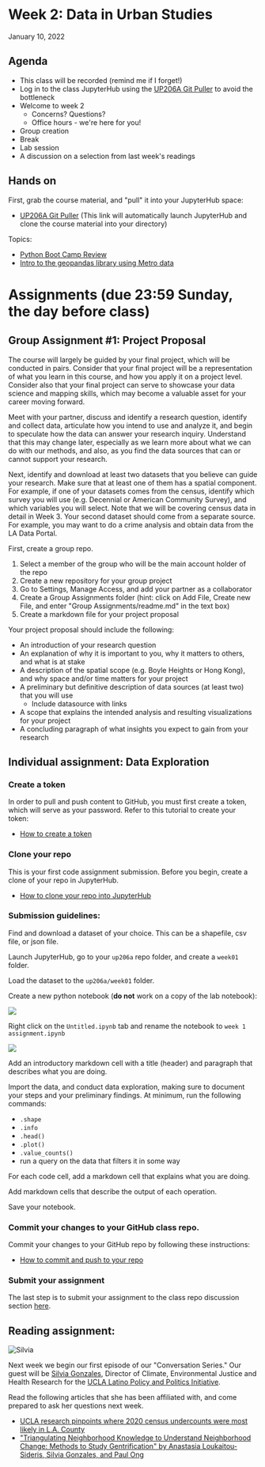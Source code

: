 # Week 2: Data in Urban Studies

January 10, 2022
## Agenda

*   This class will be recorded (remind me if I forget!)
*   Log in to the class JupyterHub using the [UP206A Git Puller](https://jupyter.idre.ucla.edu/hub/user-redirect/git-pull?repo=https%3A%2F%2Fgithub.com%2Fyohman%2F22W-UP206A&urlpath=lab%2Ftree%2F22W-UP206A%2F&branch=master) to avoid the bottleneck
*   Welcome to week 2
    * Concerns? Questions?
    * Office hours - we're here for you!
*   Group creation
*   Break
*   Lab session
*   A discussion on a selection from last week's readings

## Hands on
First, grab the course material, and "pull" it into your JupyterHub space:

* [UP206A Git Puller](https://jupyter.idre.ucla.edu/hub/user-redirect/git-pull?repo=https%3A%2F%2Fgithub.com%2Fyohman%2F22W-UP206A&urlpath=lab%2Ftree%2F22W-UP206A%2F&branch=master) (This link will automatically launch JupyterHub and clone the course material into your directory)

Topics: 
*   [Python Boot Camp Review](W201-PythonReview.ipynb)
*   [Intro to the geopandas library using Metro data](W202-PythonandMetro.ipynb)

# Assignments (due 23:59 Sunday, the day before class)

## Group Assignment #1: Project Proposal
The course will largely be guided by your final project, which will be conducted in pairs. Consider that your final project will be a representation of what you learn in this course, and how you apply it on a project level. Consider also that your final project can serve to showcase your data science and mapping skills, which may become a valuable asset for your career moving forward.

Meet with your partner, discuss and identify a research question, identify and collect data, articulate how you intend to use and analyze it, and begin to speculate how the data can answer your research inquiry. Understand that this may change later, especially as we learn more about what we can do with our methods, and also, as you find the data sources that can or cannot support your research.

Next, identify and download at least two datasets that you believe can guide your research. Make sure that at least one of them has a spatial component. For example, if one of your datasets comes from the census, identify which survey you will use (e.g. Decennial or American Community Survey), and which variables you will select. Note that we will be covering census data in detail in Week 3. Your second dataset should come from a separate source. For example, you may want to do a crime analysis and obtain data from the LA Data Portal.

First, create a group repo. 

1. Select a member of the group who will be the main account holder of the repo
2. Create a new repository for your group project
3. Go to Settings, Manage Access, and add your partner as a collaborator
1. Create a Group Assignments folder (hint: click on Add File, Create new File, and enter "Group Assignments/readme.md" in the text box)
4. Create a markdown file for your project proposal

Your project proposal should include the following:
*   An introduction of your research question
*   An explanation of why it is important to you, why it matters to others, and what is at stake
*   A description of the spatial scope (e.g. Boyle Heights or Hong Kong), and why space and/or time matters for your project
*   A preliminary but definitive description of data sources (at least two) that you will use
    * Include datasource with links
*   A scope that explains the intended analysis and resulting visualizations for your project
*   A concluding paragraph of what insights you expect to gain from your research

## Individual assignment: Data Exploration

### Create a token

In order to pull and push content to GitHub, you must first create a token, which will serve as your password. Refer to this tutorial to create your token:

* [How to create a token](../../Git%20related/Create%20a%20token.md)

### Clone your repo

This is your first code assignment submission. Before you begin, create a clone of your repo in JupyterHub.

* [How to clone your repo into JupyterHub](../../Git%20related/Clone%20repo%20to%20hub.md)

### Submission guidelines:

Find and download a dataset of your choice. This can be a shapefile, csv file, or json file. 

Launch JupyterHub, go to your `up206a` repo folder, and create a `week01` folder.

Load the dataset to the `up206a/week01` folder.

Create a new python notebook (**do not** work on a copy of the lab notebook):

<kbd><img src="images/notebook.png"></kbd>

Right click on the `Untitled.ipynb` tab and rename the notebook to `week 1 assignment.ipynb`

<kbd><img src="images/rename.png"></kbd>

Add an introductory markdown cell with a title (header) and paragraph that describes what you are doing.

Import the data, and conduct data exploration, making sure to document your steps and your preliminary findings. At minimum, run the following commands:

* `.shape`
* `.info`
* `.head()`
* `.plot()`
* `.value_counts()`
* run a query on the data that filters it in some way

For each code cell, add a markdown cell that explains what you are doing.

Add markdown cells that describe the output of each operation.

Save your notebook.

### Commit your changes to your GitHub class repo.

Commit your changes to your GitHub repo by following these instructions:

* [How to commit and push to your repo](../../Git%20related/Commit%20and%20push.md)

### Submit your assignment 

The last step is to submit your assignment to the class repo discussion section [here](https://github.com/yohman/22W-UP206A/discussions/8).

## Reading assignment:

![Silvia](https://knowledge.luskin.ucla.edu/wp-content/uploads/2016/11/rsz_silvia.jpg)

Next week we begin our first episode of our "Conversation Series." Our guest will be [Silvia Gonzales](https://luskin.ucla.edu/person/silvia-gonzalez), Director of Climate, Environmental Justice and Health Research for the [UCLA Latino Policy and Politics Initiative](https://latino.ucla.edu/).

Read the following articles that she has been affiliated with, and come prepared to ask her questions next week.

*   [UCLA research pinpoints where 2020 census undercounts were most likely in L.A. County](https://newsroom.ucla.edu/releases/2020-census-undercounts-los-angeles-county)
*   ["Triangulating Neighborhood Knowledge to Understand Neighborhood Change: Methods to Study Gentrification" by Anastasia Loukaitou-Sideris, Silvia Gonzales, and Paul Ong](../../readings/sideris_gonzales_ong.pdf)

